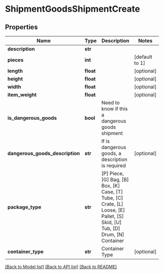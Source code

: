 # ShipmentGoodsShipmentCreate

## Properties
Name | Type | Description | Notes
------------ | ------------- | ------------- | -------------
**description** | **str** |  | 
**pieces** | **int** |  | [default to 1]
**length** | **float** |  | [optional] 
**height** | **float** |  | [optional] 
**width** | **float** |  | [optional] 
**item_weight** | **float** |  | [optional] 
**is_dangerous_goods** | **bool** | Need to know if this a dangerous goods shipment | 
**dangerous_goods_description** | **str** | If is dangerous goods, a description is required | [optional] 
**package_type** | **str** |            [P] Piece,           [G] Bag,           [B] Box,           [K] Case,           [T] Tube,           [C] Crate,           [L] Loose,           [E] Pallet,           [S] Skid,           [U] Tub,           [D] Drum,           [N] Container          | 
**container_type** | **str** | Container Type | [optional] 

[[Back to Model list]](../README.md#documentation-for-models) [[Back to API list]](../README.md#documentation-for-api-endpoints) [[Back to README]](../README.md)


